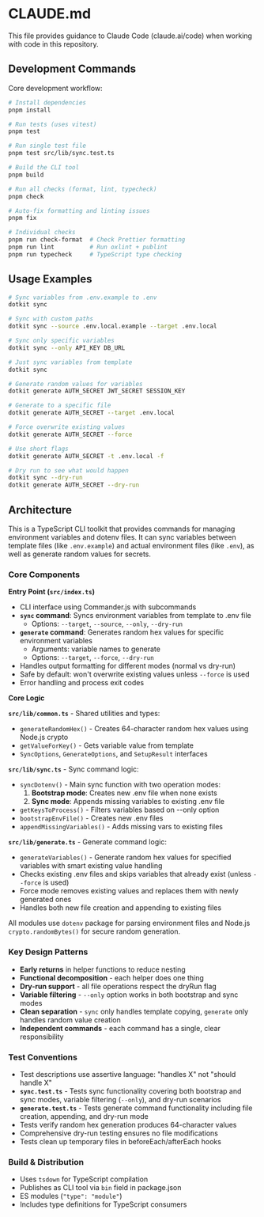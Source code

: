 # CLAUDE.md

This file provides guidance to Claude Code (claude.ai/code) when working with code in this repository.

## Development Commands

Core development workflow:

```bash
# Install dependencies
pnpm install

# Run tests (uses vitest)
pnpm test

# Run single test file
pnpm test src/lib/sync.test.ts

# Build the CLI tool
pnpm build

# Run all checks (format, lint, typecheck)
pnpm check

# Auto-fix formatting and linting issues
pnpm fix

# Individual checks
pnpm run check-format  # Check Prettier formatting
pnpm run lint          # Run oxlint + publint
pnpm run typecheck     # TypeScript type checking
```

## Usage Examples

```bash
# Sync variables from .env.example to .env
dotkit sync

# Sync with custom paths
dotkit sync --source .env.local.example --target .env.local

# Sync only specific variables
dotkit sync --only API_KEY DB_URL

# Just sync variables from template
dotkit sync

# Generate random values for variables
dotkit generate AUTH_SECRET JWT_SECRET SESSION_KEY

# Generate to a specific file
dotkit generate AUTH_SECRET --target .env.local

# Force overwrite existing values
dotkit generate AUTH_SECRET --force

# Use short flags
dotkit generate AUTH_SECRET -t .env.local -f

# Dry run to see what would happen
dotkit sync --dry-run
dotkit generate AUTH_SECRET --dry-run
```

## Architecture

This is a TypeScript CLI toolkit that provides commands for managing environment variables and dotenv files. It can sync variables between template files (like `.env.example`) and actual environment files (like `.env`), as well as generate random values for secrets.

### Core Components

**Entry Point (`src/index.ts`)**

- CLI interface using Commander.js with subcommands
- **`sync` command**: Syncs environment variables from template to .env file
  - Options: `--target`, `--source`, `--only`, `--dry-run`
- **`generate` command**: Generates random hex values for specific environment variables
  - Arguments: variable names to generate
  - Options: `--target`, `--force`, `--dry-run`
- Handles output formatting for different modes (normal vs dry-run)
- Safe by default: won't overwrite existing values unless `--force` is used
- Error handling and process exit codes

**Core Logic**

**`src/lib/common.ts`** - Shared utilities and types:

- `generateRandomHex()` - Creates 64-character random hex values using Node.js crypto
- `getValueForKey()` - Gets variable value from template
- `SyncOptions`, `GenerateOptions`, and `SetupResult` interfaces

**`src/lib/sync.ts`** - Sync command logic:

- `syncDotenv()` - Main sync function with two operation modes:
  1. **Bootstrap mode**: Creates new .env file when none exists
  2. **Sync mode**: Appends missing variables to existing .env file
- `getKeysToProcess()` - Filters variables based on --only option
- `bootstrapEnvFile()` - Creates new .env files
- `appendMissingVariables()` - Adds missing vars to existing files

**`src/lib/generate.ts`** - Generate command logic:

- `generateVariables()` - Generate random hex values for specified variables with smart existing value handling
- Checks existing .env files and skips variables that already exist (unless `--force` is used)
- Force mode removes existing values and replaces them with newly generated ones
- Handles both new file creation and appending to existing files

All modules use `dotenv` package for parsing environment files and Node.js `crypto.randomBytes()` for secure random generation.

### Key Design Patterns

- **Early returns** in helper functions to reduce nesting
- **Functional decomposition** - each helper does one thing
- **Dry-run support** - all file operations respect the dryRun flag
- **Variable filtering** - `--only` option works in both bootstrap and sync modes
- **Clean separation** - `sync` only handles template copying, `generate` only handles random value creation
- **Independent commands** - each command has a single, clear responsibility

### Test Conventions

- Test descriptions use assertive language: "handles X" not "should handle X"
- **`sync.test.ts`** - Tests sync functionality covering both bootstrap and sync modes, variable filtering (`--only`), and dry-run scenarios
- **`generate.test.ts`** - Tests generate command functionality including file creation, appending, and dry-run mode
- Tests verify random hex generation produces 64-character values
- Comprehensive dry-run testing ensures no file modifications
- Tests clean up temporary files in beforeEach/afterEach hooks

### Build & Distribution

- Uses `tsdown` for TypeScript compilation
- Publishes as CLI tool via `bin` field in package.json
- ES modules (`"type": "module"`)
- Includes type definitions for TypeScript consumers
